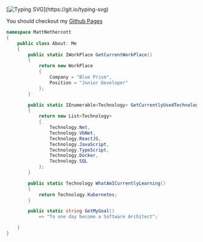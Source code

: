 [![Typing SVG](https://readme-typing-svg.demolab.com/?lines=Hi+I'm+Matt!)](https://git.io/typing-svg)

You should checkout my [Github Pages](https://mattncott.github.io/)

```c#
namespace MattNethercott
{
    public class About: Me
    {
        public static IWorkPlace GetCurrentWorkPlace()
        {
            return new WorkPlace
            {
                Company = "Blue Prism",
                Position = "Junior Developer"
            };
        }

        public static IEnumerable<Technology> GetCurrentlyUsedTechnologies()
        {
            return new List<Technology>
            {
                Technology.Net,
                Technology.VbNet,
                Technology.ReactJS,
                Technology.JavaScript,
                Technology.TypeScript,
                Technology.Docker,
                Technology.SQL
            };
        }

        public static Technology WhatAmICurrentlyLearning()
        {
            return Technology.Kubernetes;
        }

        public static string GetMyGoal()
            => "To one day become a Software Architect";

    }
}
```

<!--
**mattncott/mattncott** is a ✨ _special_ ✨ repository because its `README.md` (this file) appears on your GitHub profile.

Here are some ideas to get you started:

- 🔭 I’m currently working on ...
- 🌱 I’m currently learning ...
- 👯 I’m looking to collaborate on ...
- 🤔 I’m looking for help with ...
- 💬 Ask me about ...
- 📫 How to reach me: ...
- 😄 Pronouns: ...
- ⚡ Fun fact: ...
-->
